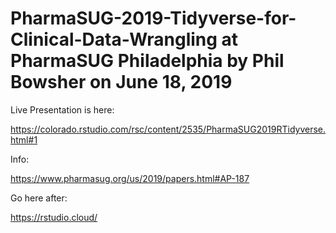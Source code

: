 # PharmaSUG-2019-Tidyverse-for-Clinical-Data-Wrangling at PharmaSUG Philadelphia by Phil Bowsher on June 18, 2019

Live Presentation is here:

https://colorado.rstudio.com/rsc/content/2535/PharmaSUG2019RTidyverse.html#1

Info:

https://www.pharmasug.org/us/2019/papers.html#AP-187

Go here after:

https://rstudio.cloud/